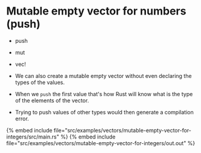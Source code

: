# Mutable empty vector for numbers (push)

* push
* mut
* vec!

* We can also create a mutable empty vector without even declaring the types of the values.
* When we `push` the first value that's how Rust will know what is the type of the elements of the vector.
* Trying to push values of other types would then generate a compilation error.

{% embed include file="src/examples/vectors/mutable-empty-vector-for-integers/src/main.rs" %}
{% embed include file="src/examples/vectors/mutable-empty-vector-for-integers/out.out" %}


